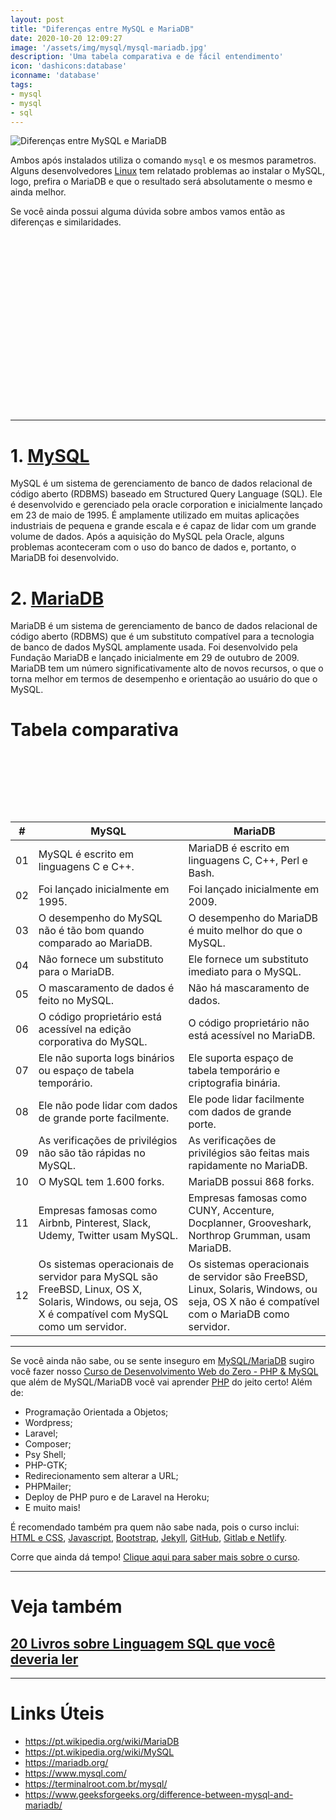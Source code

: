 ```yaml
---
layout: post
title: "Diferenças entre MySQL e MariaDB"
date: 2020-10-20 12:09:27
image: '/assets/img/mysql/mysql-mariadb.jpg'
description: 'Uma tabela comparativa e de fácil entendimento'
icon: 'dashicons:database'
iconname: 'database'
tags:
- mysql
- mysql
- sql
---
```


![Diferenças entre MySQL e MariaDB](/assets/img/mysql/mysql-mariadb.jpg)

Ambos após instalados utiliza o comando `mysql` e os mesmos parametros. Alguns desenvolvedores [Linux](https://terminalroot.com.br/linux/) tem relatado problemas ao instalar o MySQL, logo, prefira o MariaDB e que o resultado será absolutamente o mesmo e ainda melhor.

Se você ainda possui alguma dúvida sobre ambos vamos então as diferenças e similaridades.

<!-- QUADRADO -->
<script async src="//pagead2.googlesyndication.com/pagead/js/adsbygoogle.js"></script>
<ins class="adsbygoogle"
style="display:inline-block;width:336px;height:280px"
data-ad-client="ca-pub-2838251107855362"
data-ad-slot="5351066970"></ins>
<script>
(adsbygoogle = window.adsbygoogle || []).push({});
</script>

---

# 1. [MySQL](https://terminalroot.com.br/mysql/)
MySQL é um sistema de gerenciamento de banco de dados relacional de código aberto (RDBMS) baseado em Structured Query Language (SQL). Ele é desenvolvido e gerenciado pela oracle corporation e inicialmente lançado em 23 de maio de 1995. É amplamente utilizado em muitas aplicações industriais de pequena e grande escala e é capaz de lidar com um grande volume de dados. Após a aquisição do MySQL pela Oracle, alguns problemas aconteceram com o uso do banco de dados e, portanto, o MariaDB foi desenvolvido.

# 2. [MariaDB](https://mariadb.org/)
MariaDB é um sistema de gerenciamento de banco de dados relacional de código aberto (RDBMS) que é um substituto compatível para a tecnologia de banco de dados MySQL amplamente usada. Foi desenvolvido pela Fundação MariaDB e lançado inicialmente em 29 de outubro de 2009. MariaDB tem um número significativamente alto de novos recursos, o que o torna melhor em termos de desempenho e orientação ao usuário do que o MySQL.

# Tabela comparativa

<!-- MINI ANÚNCIO -->
<script async src="//pagead2.googlesyndication.com/pagead/js/adsbygoogle.js"></script>
<!-- Games Root -->
<ins class="adsbygoogle"
style="display:inline-block;width:730px;height:95px"
data-ad-client="ca-pub-2838251107855362"
data-ad-slot="5351066970"></ins>
<script>
(adsbygoogle = window.adsbygoogle || []).push({});
</script>

| # | MySQL | MariaDB | 
| ----- | ----- | ------- | 
| 01 | MySQL é escrito em linguagens C e C++. | MariaDB é escrito em linguagens C, C++, Perl e Bash. | 
| 02 | Foi lançado inicialmente em 1995. | Foi lançado inicialmente em 2009. | 
| 03 | O desempenho do MySQL não é tão bom quando comparado ao MariaDB. | O desempenho do MariaDB é muito melhor do que o MySQL. | 
| 04 | Não fornece um substituto para o MariaDB. | Ele fornece um substituto imediato para o MySQL. | 
| 05 | O mascaramento de dados é feito no MySQL. | Não há mascaramento de dados. | 
| 06 | O código proprietário está acessível na edição corporativa do MySQL. | O código proprietário não está acessível no MariaDB. | 
| 07 | Ele não suporta logs binários ou espaço de tabela temporário. | Ele suporta espaço de tabela temporário e criptografia binária. | 
| 08 | Ele não pode lidar com dados de grande porte facilmente. | Ele pode lidar facilmente com dados de grande porte. | 
| 09 | As verificações de privilégios não são tão rápidas no MySQL. | As verificações de privilégios são feitas mais rapidamente no MariaDB. | 
| 10 | O MySQL tem 1.600 forks. | MariaDB possui 868 forks. | 
| 11 | Empresas famosas como Airbnb, Pinterest, Slack, Udemy, Twitter usam MySQL. | Empresas famosas como CUNY, Accenture, Docplanner, Grooveshark, Northrop Grumman, usam MariaDB. | 
| 12 | Os sistemas operacionais de servidor para MySQL são FreeBSD, Linux, OS X, Solaris, Windows, ou seja, OS X é compatível com MySQL como um servidor. | Os  sistemas operacionais de servidor são FreeBSD, Linux, Solaris, Windows, ou seja, OS X não é compatível com o MariaDB como servidor. | 

---

Se você ainda não sabe, ou se sente inseguro em [MySQL/MariaDB](https://terminalroot.com.br/mysql/) sugiro você fazer nosso [Curso de Desenvolvimento Web do Zero - PHP & MySQL](https://terminalroot.com.br/php/) que além de MySQL/MariaDB você vai aprender [PHP](https://terminalroot.com.br/php/) do jeito certo! Além de:
+ Programação Orientada a Objetos;
+ Wordpress;
+ Laravel;
+ Composer;
+ Psy Shell;
+ PHP-GTK;
+ Redirecionamento sem alterar a URL;
+ PHPMailer;
+ Deploy de PHP puro e de Laravel na Heroku;
+ E muito mais!

É recomendado também pra quem não sabe nada, pois o curso inclui: [HTML e CSS](https://www.youtube.com/watch?v=SGA6nQqYH7A), [Javascript](https://www.youtube.com/watch?v=HI6YZJxoaIQ), [Bootstrap](https://www.youtube.com/watch?v=mRlkt7P2gZI), [Jekyll](https://www.youtube.com/watch?v=7lI5BfHK-kA), [GitHub](https://terminalroot.com.br/git), [Gitlab e Netlify](https://www.youtube.com/watch?v=ahkpilbOtpE).

Corre que ainda dá tempo! [Clique aqui para saber mais sobre o curso](https://terminalroot.com.br/php/).

<!-- RETANGULO LARGO -->
<script async src="https://pagead2.googlesyndication.com/pagead/js/adsbygoogle.js"></script>
<!-- Informat -->
<ins class="adsbygoogle"
style="display:block"
data-ad-client="ca-pub-2838251107855362"
data-ad-slot="2327980059"
data-ad-format="auto"
data-full-width-responsive="true"></ins>
<script>
(adsbygoogle = window.adsbygoogle || []).push({});
</script>

---

# Veja também 
## [20 Livros sobre Linguagem SQL que você deveria ler](https://terminalroot.com.br/2023/05/20-livros-sobre-linguagem-sql-que-voce-deveria-ler.html)

---

# Links Úteis
+ <https://pt.wikipedia.org/wiki/MariaDB>
+ <https://pt.wikipedia.org/wiki/MySQL>
+ <https://mariadb.org/>
+ <https://www.mysql.com/>
+ <https://terminalroot.com.br/mysql/>
+ <https://www.geeksforgeeks.org/difference-between-mysql-and-mariadb/>



